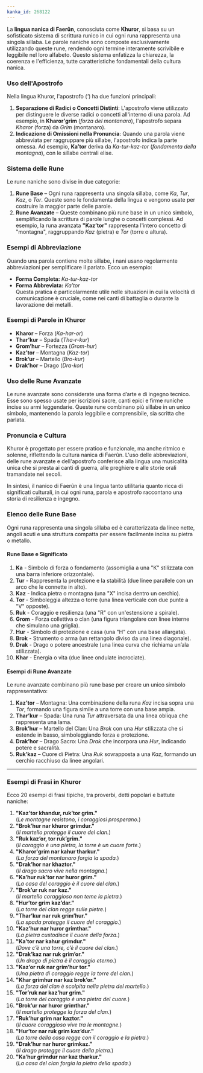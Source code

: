 ```yaml
---
kanka_id: 268122
---
```


La **lingua nanica di Faerûn**, conosciuta come **Khuror**, si basa su un sofisticato sistema di scrittura runico in cui ogni runa rappresenta una singola sillaba. Le parole naniche sono composte esclusivamente utilizzando queste rune, rendendo ogni termine interamente scrivibile e leggibile nel loro alfabeto. Questo sistema enfatizza la chiarezza, la coerenza e l'efficienza, tutte caratteristiche fondamentali della cultura nanica.

### **Uso dell'Apostrofo**

Nella lingua Khuror, l'apostrofo (*'*) ha due funzioni principali:

1. **Separazione di Radici o Concetti Distinti**: L'apostrofo viene utilizzato per distinguere le diverse radici o concetti all'interno di una parola. Ad esempio, in **Kharor'grim** (*forza del montanaro*), l'apostrofo separa *Kharor* (forza) da *Grim* (montanaro).
2. **Indicazione di Omissioni nella Pronuncia**: Quando una parola viene abbreviata per raggruppare più sillabe, l'apostrofo indica la parte omessa. Ad esempio, **Ka’tor** deriva da *Ka-tur-kaz-tor* (*fondamenta della montagna*), con le sillabe centrali elise.

### **Sistema delle Rune**

Le rune naniche sono divise in due categorie:

1. **Rune Base** – Ogni runa rappresenta una singola sillaba, come *Ka*, *Tur*, *Kaz*, o *Tor*. Queste sono le fondamenta della lingua e vengono usate per costruire la maggior parte delle parole.
2. **Rune Avanzate** – Queste combinano più rune base in un unico simbolo, semplificando la scrittura di parole lunghe o concetti complessi. Ad esempio, la runa avanzata **"Kaz’tor"** rappresenta l'intero concetto di "montagna", raggruppando *Kaz* (pietra) e *Tor* (torre o altura).

### **Esempi di Abbreviazione**

Quando una parola contiene molte sillabe, i nani usano regolarmente abbreviazioni per semplificare il parlato. Ecco un esempio:

* **Forma Completa:** *Ka-tur-kaz-tor*
* **Forma Abbreviata:** *Ka’tor*  
  Questa pratica è particolarmente utile nelle situazioni in cui la velocità di comunicazione è cruciale, come nei canti di battaglia o durante la lavorazione dei metalli.

### **Esempi di Parole in Khuror**

* **Kharor** – Forza (*Ka-har-or*)
* **Thar’kur** – Spada (*Tha-r-kur*)
* **Grom’hur** – Fortezza (*Grom-hur*)
* **Kaz’tor** – Montagna (*Kaz-tor*)
* **Brok’ur** – Martello (*Bro-kur*)
* **Drak’hor** – Drago (*Dra-kor*)

### **Uso delle Rune Avanzate**

Le rune avanzate sono considerate una forma d’arte e di ingegno tecnico. Esse sono spesso usate per iscrizioni sacre, canti epici e firme runiche incise su armi leggendarie. Queste rune combinano più sillabe in un unico simbolo, mantenendo la parola leggibile e comprensibile, sia scritta che parlata.

### **Pronuncia e Cultura**

Khuror è progettato per essere pratico e funzionale, ma anche ritmico e solenne, riflettendo la cultura nanica di Faerûn. L'uso delle abbreviazioni, delle rune avanzate e dell'apostrofo conferisce alla lingua una musicalità unica che si presta ai canti di guerra, alle preghiere e alle storie orali tramandate nei secoli.

In sintesi, il nanico di Faerûn è una lingua tanto utilitaria quanto ricca di significati culturali, in cui ogni runa, parola e apostrofo raccontano una storia di resilienza e ingegno.

### **Elenco delle Rune Base**

Ogni runa rappresenta una singola sillaba ed è caratterizzata da linee nette, angoli acuti e una struttura compatta per essere facilmente incisa su pietra o metallo.

#### **Rune Base e Significato**

1. **Ka** - Simbolo di forza o fondamento (assomiglia a una "K" stilizzata con una barra inferiore orizzontale).
2. **Tur** - Rappresenta la protezione e la stabilità (due linee parallele con un arco che le connette in alto).
3. **Kaz** - Indica pietra o montagna (una "X" incisa dentro un cerchio).
4. **Tor** - Simboleggia altezza o torre (una linea verticale con due punte a "V" opposte).
5. **Ruk** - Coraggio e resilienza (una "R" con un'estensione a spirale).
6. **Grom** - Forza collettiva o clan (una figura triangolare con linee interne che simulano una griglia).
7. **Hur** - Simbolo di protezione e casa (una "H" con una base allargata).
8. **Brok** - Strumento o arma (un rettangolo diviso da una linea diagonale).
9. **Drak** - Drago o potere ancestrale (una linea curva che richiama un’ala stilizzata).
10. **Khar** - Energia o vita (due linee ondulate incrociate).

#### **Esempi di Rune Avanzate**

Le rune avanzate combinano più rune base per creare un unico simbolo rappresentativo:

1. **Kaz’tor** – Montagna: Una combinazione della runa *Kaz* incisa sopra una *Tor*, formando una figura simile a una torre con una base ampia.
2. **Thar’kur** – Spada: Una runa *Tur* attraversata da una linea obliqua che rappresenta una lama.
3. **Brok’hur** – Martello del Clan: Una *Brok* con una *Hur* stilizzata che si estende in basso, simboleggiando forza e protezione.
4. **Drak’hor** – Drago Sacro: Una *Drak* che incorpora una *Hur*, indicando potere e sacralità.
5. **Ruk’kaz** – Cuore di Pietra: Una *Ruk* sovrapposta a una *Kaz*, formando un cerchio racchiuso da linee angolari.

---

### **Esempi di Frasi in Khuror**

Ecco 20 esempi di frasi tipiche, tra proverbi, detti popolari e battute naniche:

1. **"Kaz’tor khandur, ruk’tor grim."**  
   (*Le montagne resistono, i coraggiosi prosperano.*)
2. **"Brok’hur nar khuror grimdur."**  
   (*Il martello protegge il cuore del clan.*)
3. **"Ruk kaz’or, tor ruk’grim."**  
   (*Il coraggio è una pietra, la torre è un cuore forte.*)
4. **"Kharor'grim nar kahur tharkur."**  
   (*La forza del montanaro forgia la spada.*)
5. **"Drak’hor nar khaztor."**  
   (*Il drago sacro vive nella montagna.*)
6. **"Ka’hur ruk’tor nar huror grim."**  
   (*La casa del coraggio è il cuore del clan.*)
7. **"Brok’ur ruk nar kaz."**  
   (*Il martello coraggioso non teme la pietra.*)
8. **"Hur’tor grim kaz’dar."**  
   (*La torre del clan regge sulle pietre.*)
9. **"Thar’kur nar ruk grim’hur."**  
   (*La spada protegge il cuore del coraggio.*)
10. **"Kaz’hur nar huror grimthar."**  
    (*La pietra custodisce il cuore della forza.*)
11. **"Ka’tor nar kahur grimdur."**  
    (*Dove c’è una torre, c’è il cuore del clan.*)
12. **"Drak’kaz nar ruk grim’or."**  
    (*Un drago di pietra è il coraggio eterno.*)
13. **"Kaz’or ruk nar grim’hur tor."**  
    (*Una pietra di coraggio regge la torre del clan.*)
14. **"Khar grimhur nar kaz brok’or."**  
    (*La forza del clan è scolpita nella pietra del martello.*)
15. **"Tor’ruk nar kaz’hur grim."**  
    (*La torre del coraggio è una pietra del cuore.*)
16. **"Brok’ur nar huror grimthar."**  
    (*Il martello protegge la forza del clan.*)
17. **"Ruk’hur grim nar kaztor."**  
    (*Il cuore coraggioso vive tra le montagne.*)
18. **"Hur’tor nar ruk grim kaz’dur."**  
    (*La torre della casa regge con il coraggio e la pietra.*)
19. **"Drak’hur nar huror grimkaz."**  
    (*Il drago protegge il cuore della pietra.*)
20. **"Ka’hur grimdur nar kaz tharkur."**  
    (*La casa del clan forgia la pietra della spada.*)